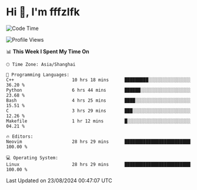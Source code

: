 # Hi 👋, I'm fffzlfk

<!--START_SECTION:waka-->
![Code Time](http://img.shields.io/badge/Code%20Time-933%20hrs%202%20mins-blue)

![Profile Views](http://img.shields.io/badge/Profile%20Views-0-blue)

📊 **This Week I Spent My Time On** 

```text
🕑︎ Time Zone: Asia/Shanghai

💬 Programming Languages: 
C++                      10 hrs 18 mins      █████████░░░░░░░░░░░░░░░░   36.20 % 
Python                   6 hrs 44 mins       ██████░░░░░░░░░░░░░░░░░░░   23.68 % 
Bash                     4 hrs 25 mins       ████░░░░░░░░░░░░░░░░░░░░░   15.51 % 
C                        3 hrs 29 mins       ███░░░░░░░░░░░░░░░░░░░░░░   12.26 % 
Makefile                 1 hr 12 mins        █░░░░░░░░░░░░░░░░░░░░░░░░   04.21 % 

🔥 Editors: 
Neovim                   28 hrs 29 mins      █████████████████████████   100.00 % 

💻 Operating System: 
Linux                    28 hrs 29 mins      █████████████████████████   100.00 % 
```


 Last Updated on 23/08/2024 00:47:07 UTC
<!--END_SECTION:waka-->
